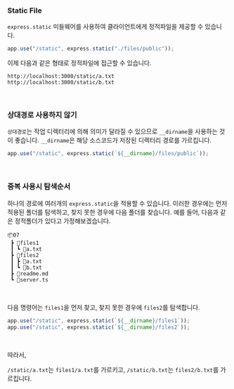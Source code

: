 ### Static File

`express.static` 미들웨어를 사용하여 클라이언트에게 정적파일을 제공할 수 있습니다.

```ts
app.use("/static", express.static("./files/public"));
```

이제 다음과 같은 형태로 정적파일에 접근할 수 있습니다.

```text
http://localhost:3000/static/a.txt
http://localhost:3000/static/b.txt
```

<br/>

### 상대경로 사용하지 않기

`상대경로`는 작업 디렉터리에 의해 의미가 달라질 수 있으므로 `__dirname`을 사용하는 것이 좋습니다. `__dirname`은 해당 소스코드가 저장된 디렉터리 경로를 가르킵니다.

```ts
app.use("/static", express.static(`${__dirname}/files/public`));
```

<br/>

### 중복 사용시 탐색순서

하나의 경로에 여러개의 `express.static`을 적용할 수 있습니다. 이러한 경우에는 먼저 적용된 폴더를 탐색하고, 찾지 못한 경우에 다음 폴더를 찾습니다. 예를 들어, 다음과 같은 정적폴더가 있다고 가정해보겠습니다.

```text
📦07
 ┣ 📂files1
 ┃ ┗ 📜a.txt
 ┣ 📂files2
 ┃ ┣ 📜a.txt
 ┃ ┗ 📜b.txt
 ┣ 📜readme.md
 ┗ 📜server.ts
```

<br/>

다음 명령어는 `files1`을 먼저 찾고, 찾지 못한 경우에 `files2`를 탐색합니다.

```ts
app.use("/static", express.static(`${__dirname}/files1`));
app.use("/static", express.static(`${__dirname}/files2`));
```

<br/>

따라서,

`/static/a.txt`는 `files1/a.txt`를 가르키고,
`/static/b.txt`는 `files2/b.txt`를 가르킵니다.
